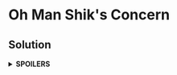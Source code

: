 # Oh Man Shik's Concern

## Solution
<details>
<summary><b>SPOILERS</b></summary>

Modify the **Bellman-Ford-Moore** algorithm.

1. Set all vertice values to minimum. (`std::numeric_limits<long long>::min()`)
2. Loop all edges for `N-1` times to find the maximum money of every vertex.

</details>
